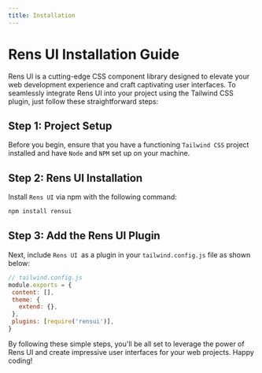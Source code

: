 ```yaml
---
title: Installation
---
```



# Rens UI Installation Guide

Rens UI is a cutting-edge CSS component library designed to elevate your web development experience and craft captivating user interfaces. To seamlessly integrate Rens UI into your project using the Tailwind CSS plugin, just follow these straightforward steps:


## Step 1: Project Setup

Before you begin, ensure that you have a functioning `Tailwind CSS` project installed and have `Node` and `NPM` set up on your machine.
## Step 2: Rens UI Installation

Install `Rens UI` via npm with the following command:


```cmd 
npm install rensui

```

## Step 3: Add the Rens UI Plugin

Next, include `Rens UI `as a plugin in your `tailwind.config.js` file as shown below:


 ```js [tailwind.config.js]
// tailwind.config.js
module.exports = {
  content: [],
  theme: {
    extend: {},
  },
  plugins: [require('rensui')],
}
 ```

 By following these simple steps, you'll be all set to leverage the power of Rens UI and create impressive user interfaces for your web projects. Happy coding!
